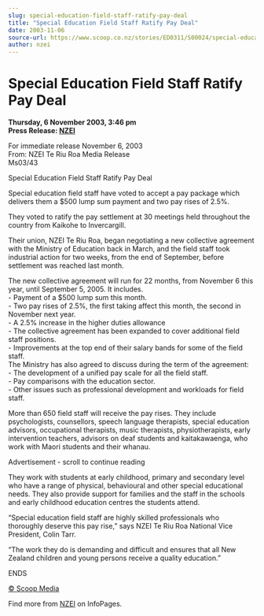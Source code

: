 ```yaml
---
slug: special-education-field-staff-ratify-pay-deal
title: "Special Education Field Staff Ratify Pay Deal"
date: 2003-11-06
source-url: https://www.scoop.co.nz/stories/ED0311/S00024/special-education-field-staff-ratify-pay-deal.htm
author: nzei
---
```

Special Education Field Staff Ratify Pay Deal
=============================================

**Thursday, 6 November 2003, 3:46 pm**  
**Press Release: [NZEI](https://info.scoop.co.nz/NZEI)**

  
For immediate release November 6, 2003  
From: NZEI Te Riu Roa Media Release  
Ms03/43

Special Education Field Staff Ratify Pay Deal

Special education field staff have voted to accept a pay package which delivers them a $500 lump sum payment and two pay rises of 2.5%.

They voted to ratify the pay settlement at 30 meetings held throughout the country from Kaikohe to Invercargill.

Their union, NZEI Te Riu Roa, began negotiating a new collective agreement with the Ministry of Education back in March, and the field staff took industrial action for two weeks, from the end of September, before settlement was reached last month.

The new collective agreement will run for 22 months, from November 6 this year, until September 5, 2005. It includes.  
\- Payment of a $500 lump sum this month.  
\- Two pay rises of 2.5%, the first taking affect this month, the second in November next year.  
\- A 2.5% increase in the higher duties allowance  
\- The collective agreement has been expanded to cover additional field staff positions.  
\- Improvements at the top end of their salary bands for some of the field staff.  
The Ministry has also agreed to discuss during the term of the agreement:  
\- The development of a unified pay scale for all the field staff.  
\- Pay comparisons with the education sector.  
\- Other issues such as professional development and workloads for field staff.

More than 650 field staff will receive the pay rises. They include psychologists, counsellors, speech language therapists, special education advisors, occupational therapists, music therapists, physiotherapists, early intervention teachers, advisors on deaf students and kaitakawaenga, who work with Maori students and their whanau.

Advertisement - scroll to continue reading





They work with students at early childhood, primary and secondary level who have a range of physical, behavioural and other special educational needs. They also provide support for families and the staff in the schools and early childhood education centres the students attend.

“Special education field staff are highly skilled professionals who thoroughly deserve this pay rise,” says NZEI Te Riu Roa National Vice President, Colin Tarr.

“The work they do is demanding and difficult and ensures that all New Zealand children and young persons receive a quality education.”

  
ENDS

[© Scoop Media](http://www.scoop.co.nz/about/terms.html)

Find more from [NZEI](https://info.scoop.co.nz/NZEI) on InfoPages.